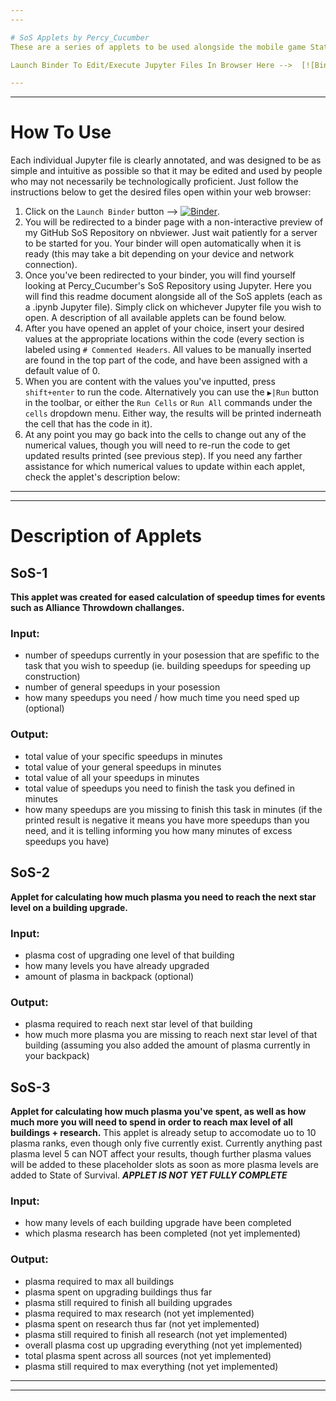 ```yaml
---
---

# SoS Applets by Percy_Cucumber
These are a series of applets to be used alongside the mobile game State of Survival. All code is written in Python 3 using Jupyter Notebook, and shared using GitHub and Binder for free unrestricted public use. Permission from the author required for any commercial use.

Launch Binder To Edit/Execute Jupyter Files In Browser Here -->  [![Binder](https://mybinder.org/badge_logo.svg)](https://mybinder.org/v2/gh/Percy-Cucumber/SoS/HEAD)

---
```

---

# How To Use
Each individual Jupyter file is clearly annotated, and was designed to be as simple and intuitive as possible so that it may be edited and used by people who may not necessarily be technologically proficient. Just follow the instructions below to get the desired files open within your web browser:
1) Click on the `Launch Binder` button -->  [![Binder](https://mybinder.org/badge_logo.svg)](https://mybinder.org/v2/gh/Percy-Cucumber/SoS/HEAD).
2) You will be redirected to a binder page with a non-interactive preview of my GitHub SoS Repository on nbviewer. Just wait patiently for a server to be started for you. Your binder will open automatically when it is ready (this may take a bit depending on your device and network connection).
3) Once you've been redirected to your binder, you will find yourself looking at Percy_Cucumber's SoS Repository using Jupyter. Here you will find this readme document alongside all of the SoS applets (each as a .ipynb Jupyter file). Simply click on whichever Jupyter file you wish to open. A description of all available applets can be found below.
4) After you have opened an applet of your choice, insert your desired values at the appropriate locations within the code (every section is labeled using `# Commented Headers`. All values to be manually inserted are found in the top part of the code, and have been assigned with a default value of 0.
5) When you are content with the values you've inputted, press `shift+enter` to run the code. Alternatively you can use the `▶︎|Run` button in the toolbar, or either the `Run Cells` or `Run All` commands under the `cells` dropdown menu. Either way, the results will be printed inderneath the cell that has the code in it).
6) At any point you may go back into the cells to change out any of the numerical values, though you will need to re-run the code to get updated results printed (see previous step).
If you need any farther assistance for which numerical values to update within each applet, check the applet's description below:

---
---

# Description of Applets
## SoS-1
**This applet was created for eased calculation of speedup times for events such as Alliance Throwdown challanges.**
### Input:
- number of speedups currently in your posession that are spefific to the task that you wish to speedup (ie. building speedups for speeding up construction)
- number of general speedups in your posession
- how many speedups you need / how much time you need sped up (optional)
### Output:
- total value of your specific speedups in minutes
- total value of your general speedups in minutes
- total value of all your speedups in minutes
- total value of speedups you need to finish the task you defined in minutes
- how many speedups are you missing to finish this task in minutes (if the printed result is negative it means you have more speedups than you need, and it is telling informing you how many minutes of excess speedups you have)

## SoS-2
**Applet for calculating how much plasma you need to reach the next star level on a building upgrade.**
### Input:
- plasma cost of upgrading one level of that building
- how many levels you have already upgraded
- amount of plasma in backpack (optional)
### Output:
- plasma required to reach next star level of that building
- how much more plasma you are missing to reach next star level of that building (assuming you also added the amount of plasma currently in your backpack)

## SoS-3
**Applet for calculating how much plasma you've spent, as well as how much more you will need to spend in order to reach max level of all buildings + research.**
This applet is already setup to accomodate uo to 10 plasma ranks, even though only five currently exist. Currently anything past plasma level 5 can NOT affect your results, though further plasma values will be added to these placeholder slots as soon as more plasma levels are added to State of Survival.
***APPLET IS NOT YET FULLY COMPLETE***

### Input:
- how many levels of each building upgrade have been completed
- which plasma research has been completed (not yet implemented)
### Output:
- plasma required to max all buildings
- plasma spent on upgrading buildings thus far
- plasma still required to finish all building upgrades
- plasma required to max research (not yet implemented)
- plasma spent on research thus far (not yet implemented)
- plasma still required to finish all research (not yet implemented)
- overall plasma cost up upgrading everything (not yet implemented)
- total plasma spent across all sources (not yet implemented)
- plasma still required to max everything (not yet implemented)

---
---
